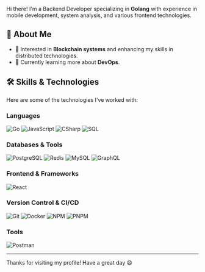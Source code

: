 Hi there! I'm a Backend Developer specializing in **Golang** with experience in mobile development, system analysis, and various frontend technologies.

## 🚀 About Me
- 🎨 Interested in **Blockchain systems** and enhancing my skills in distributed technologies.
- 🌱 Currently learning more about **DevOps**.

## 🛠️ Skills & Technologies
Here are some of the technologies I've worked with:

### Languages
![Go](https://skillicons.dev/icons?i=go)
![JavaScript](https://skillicons.dev/icons?i=javascript)
![CSharp](https://skillicons.dev/icons?i=cs)
![SQL](https://skillicons.dev/icons?i=sql)

### Databases & Tools
![PostgreSQL](https://skillicons.dev/icons?i=postgresql)
![Redis](https://skillicons.dev/icons?i=redis)
![MySQL](https://skillicons.dev/icons?i=mysql)
![GraphQL](https://skillicons.dev/icons?i=graphql)

### Frontend & Frameworks
![React](https://skillicons.dev/icons?i=react)

### Version Control & CI/CD
![Git](https://skillicons.dev/icons?i=git)
![Docker](https://skillicons.dev/icons?i=docker)
![NPM](https://skillicons.dev/icons?i=npm)
![PNPM](https://skillicons.dev/icons?i=pnpm)

### Tools
![Postman](https://skillicons.dev/icons?i=postman)

---

Thanks for visiting my profile! Have a great day 😄

